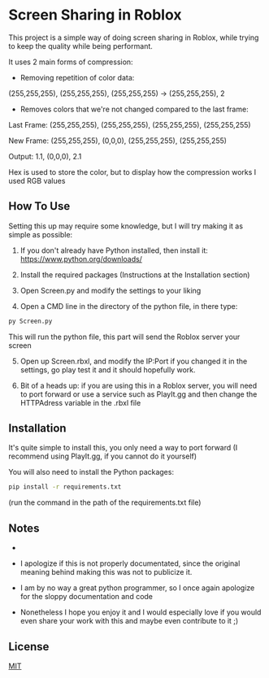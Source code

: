 
# Screen Sharing in Roblox

This project is a simple way of doing screen sharing in Roblox, while trying to keep the quality while being performant.


It uses 2 main forms of compression:
- Removing repetition of color data:
  
 (255,255,255), (255,255,255), (255,255,255) -> (255,255,255), 2

 - Removes colors that we're not changed compared to the last frame:

Last Frame:
  (255,255,255), (255,255,255), (255,255,255), (255,255,255)

New Frame: 
(255,255,255), (0,0,0), (255,255,255), (255,255,255)

Output: 
1.1, (0,0,0), 2.1

Hex is used to store the color, but to display how the compression works I used RGB values

## How To Use
Setting this up may require some knowledge, but I will try making it as simple as possible:
 1. If you don't already have Python installed, then install it: https://www.python.org/downloads/
  
  2. Install the required packages (Instructions at the Installation section)
  
  3. Open Screen.py and modify the settings to your liking

  4. Open a CMD line in the directory of the python file, in there type:
  ```bash
  py Screen.py
  ```
  This will run the python file, this part will send the Roblox server your screen

  5. Open up Screen.rbxl, and modify the IP:Port if you changed it in the settings, go play test it and it should hopefully work.

  6. Bit of a heads up: if you are using this in a Roblox server, you will need to port forward or use a service such as PlayIt.gg and then change the HTTPAdress variable in the     .rbxl file
  

## Installation

It's quite simple to install this, you only need a way to port forward (I recommend using PlayIt.gg, if you cannot do it yourself)

You will also need to install the Python packages: 
```bash
pip install -r requirements.txt
```
(run the command in the path of the requirements.txt file)



## Notes
-

- I apologize if this is not properly documentated, since the original meaning behind making this was not to publicize it.

- I am by no way a great python programmer, so I once again apologize for the sloppy documentation and code

- Nonetheless I hope you enjoy it and I would especially love if you would even share your work with this and maybe even contribute to it ;)
## License

[MIT](https://choosealicense.com/licenses/mit/)
